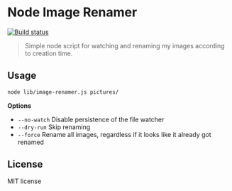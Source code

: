# Node Image Renamer

[![Build status][travis-image]][travis-url]

> Simple node script for watching and renaming my images according to creation time.

## Usage

```sh
node lib/image-renamer.js pictures/
```

**Options**

* `--no-watch` Disable persistence of the file watcher
* `--dry-run` Skip renaming
* `--force` Rename all images, regardless if it looks like it already got renamed

## License

MIT license

[travis-image]: https://img.shields.io/travis/blakeembrey/node-image-renamer.svg?style=flat
[travis-url]: https://travis-ci.org/blakeembrey/node-image-renamer
